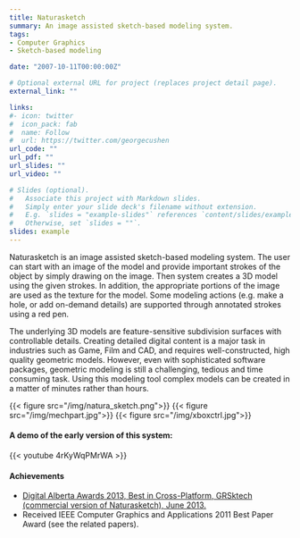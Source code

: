 ```yaml
---
title: Naturasketch
summary: An image assisted sketch-based modeling system.
tags:
- Computer Graphics
- Sketch-based modeling

date: "2007-10-11T00:00:00Z"

# Optional external URL for project (replaces project detail page).
external_link: ""

links:
#- icon: twitter
#  icon_pack: fab
#  name: Follow
#  url: https://twitter.com/georgecushen
url_code: ""
url_pdf: ""
url_slides: ""
url_video: ""

# Slides (optional).
#   Associate this project with Markdown slides.
#   Simply enter your slide deck's filename without extension.
#   E.g. `slides = "example-slides"` references `content/slides/example-slides.md`.
#   Otherwise, set `slides = ""`.
slides: example
---
```


Naturasketch is an image assisted sketch-based modeling system. The user can start with an image of the model and provide important strokes of the object by simply drawing on the image. Then system creates a 3D model using the given strokes. In addition, the appropriate portions of the image are used as the texture for the model. Some modeling actions (e.g. make a hole, or add on-demand details) are supported through annotated strokes using a red pen.

The underlying 3D models are feature-sensitive subdivision surfaces with controllable details. Creating detailed digital content is a major task in industries such as Game, Film and CAD, and requires well-constructed, high quality geometric models. However, even with sophisticated software packages, geometric modeling is still a challenging, tedious and time consuming task. Using this modeling tool complex models can be created in a matter of minutes rather than hours.

{{< figure src="/img/natura_sketch.png">}}
{{< figure src="/img/mechpart.jpg">}}
{{< figure src="/img/xboxctrl.jpg">}}

#### A demo of the early version of this system:
{{< youtube 4rKyWqPMrWA >}}

#### Achievements
- [Digital Alberta Awards 2013, Best in Cross-Platform, GRSktech (commercial version of Naturasketch), June 2013.](http://grand-nce.ca/newsandmedia/news-container/2013/three-grand-researchers-2013-digital-alberta-award-winners)
- Received IEEE Computer Graphics and Applications 2011 Best Paper Award (see the related papers).

